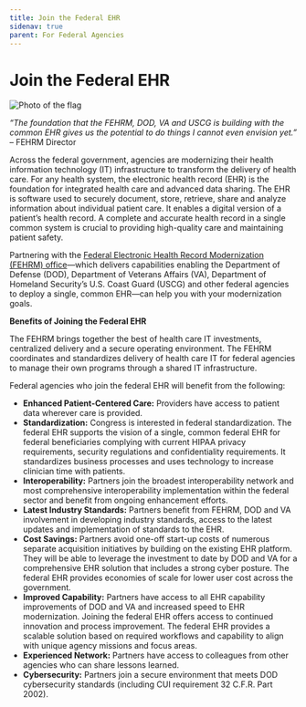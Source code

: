 ```yaml
---
title: Join the Federal EHR
sidenav: true
parent: For Federal Agencies
---
```

# Join the Federal EHR

![Photo of the flag](../images/1000w_q95-5-.jpg)

_“The foundation that the FEHRM, DOD, VA and USCG is building with the common EHR gives us the potential to do things I cannot even envision yet.”_ – FEHRM Director

Across the federal government, agencies are modernizing their health information technology (IT) infrastructure to transform the delivery of health care. For any health system, the electronic health record (EHR) is the foundation for integrated health care and advanced data sharing. The EHR is software used to securely document, store, retrieve, share and analyze information about individual patient care. It enables a digital version of a patient’s health record. A complete and accurate health record in a single common system is crucial to providing high-quality care and maintaining patient safety.

Partnering with the [Federal Electronic Health Record Modernization (FEHRM) office](/about-fehrm)—which delivers capabilities enabling the Department of Defense (DOD), Department of Veterans Affairs (VA), Department of Homeland Security’s U.S. Coast Guard (USCG) and other federal agencies to deploy a single, common EHR—can help you with your modernization goals.

**Benefits of Joining the Federal EHR**

The FEHRM brings together the best of health care IT investments, centralized delivery and a secure operating environment. The FEHRM coordinates and standardizes delivery of health care IT for federal agencies to manage their own programs through a shared IT infrastructure.

Federal agencies who join the federal EHR will benefit from the following:

- **Enhanced Patient-Centered Care:** Providers have access to patient data wherever care is provided.
- **Standardization:** Congress is interested in federal standardization. The federal EHR supports the vision of a single, common federal EHR for federal beneficiaries complying with current HIPAA privacy requirements, security regulations and confidentiality requirements. It standardizes business processes and uses technology to increase clinician time with patients.
- **Interoperability:** Partners join the broadest interoperability network and most comprehensive interoperability implementation within the federal sector and benefit from ongoing enhancement efforts.
- **Latest Industry Standards:** Partners benefit from FEHRM, DOD and VA involvement in developing industry standards, access to the latest updates and implementation of standards to the EHR.
- **Cost Savings:** Partners avoid one-off start-up costs of numerous separate acquisition initiatives by building on the existing EHR platform. They will be able to leverage the investment to date by DOD and VA for a comprehensive EHR solution that includes a strong cyber posture. The federal EHR provides economies of scale for lower user cost across the government.
- **Improved Capability:** Partners have access to all EHR capability improvements of DOD and VA and increased speed to EHR modernization. Joining the federal EHR offers access to continued innovation and process improvement. The federal EHR provides a scalable solution based on required workflows and capability to align with unique agency missions and focus areas.
- **Experienced Network:** Partners have access to colleagues from other agencies who can share lessons learned.
- **Cybersecurity:** Partners join a secure environment that meets DOD cybersecurity standards (including CUI requirement 32 C.F.R. Part 2002).




